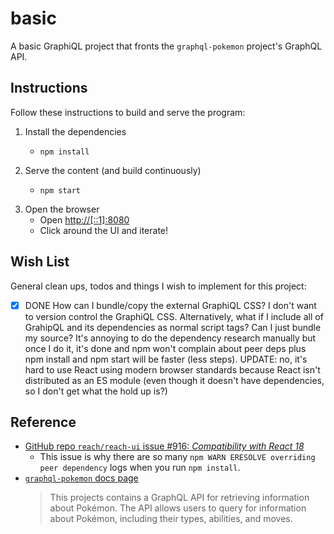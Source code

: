 # basic

A basic GraphiQL project that fronts the `graphql-pokemon` project's GraphQL API.


## Instructions

Follow these instructions to build and serve the program:

1. Install the dependencies
    * ```shell
      npm install
      ```
2. Serve the content (and build continuously)
    * ```shell
      npm start
      ```
3. Open the browser
    * Open <http://[::1]:8080>
    * Click around the UI and iterate!


## Wish List

General clean ups, todos and things I wish to implement for this project:

* [x] DONE How can I bundle/copy the external GraphiQL CSS? I don't want to version control the GraphiQL CSS.
  Alternatively, what if I include all of GrahipQL and its dependencies as normal script tags? Can I just bundle my
  source? It's annoying to do the dependency research manually but once I do it, it's done and npm won't complain about
  peer deps plus npm install and npm start will be faster (less steps). UPDATE: no, it's hard to use React using modern
  browser standards because React isn't distributed as an ES module (even though it doesn't have dependencies, so I
  don't get what the hold up is?)


## Reference

* [GitHub repo `reach/reach-ui` issue #916: *Compatibility with React 18*](https://github.com/reach/reach-ui/issues/916)
  * This issue is why there are so many `npm WARN ERESOLVE overriding peer dependency` logs when you run `npm install`.
* [`graphql-pokemon` docs page](https://graphql-pokemon.js.org/introduction/welcome)
  > This projects contains a GraphQL API for retrieving information about Pokémon. The API allows users to query for information about Pokémon, including their types, abilities, and moves.
